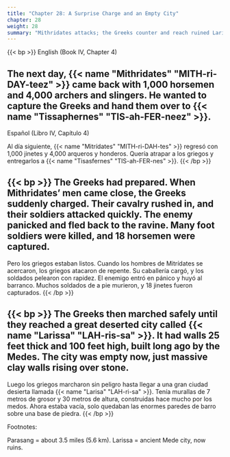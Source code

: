 ```yaml
---
title: "Chapter 28: A Surprise Charge and an Empty City"
chapter: 28
weight: 28
summary: "Mithridates attacks; the Greeks counter and reach ruined Larissa."
---
```


{{< bp >}}
English (Book IV, Chapter 4)

The next day, {{< name "Mithridates" "MITH-ri-DAY-teez" >}} came back with 1,000 horsemen and 4,000 archers and slingers. He wanted to capture the Greeks and hand them over to {{< name "Tissaphernes" "TIS-ah-FER-neez" >}}.
---
Español (Libro IV, Capítulo 4)

Al día siguiente, {{< name "Mitrídates" "MITH-ri-DAH-tes" >}} regresó con 1,000 jinetes y 4,000 arqueros y honderos. Quería atrapar a los griegos y entregarlos a {{< name "Tisasfernes" "TIS-ah-FER-nes" >}}.
{{< /bp >}}

{{< bp >}}
The Greeks had prepared. When Mithridates’ men came close, the Greeks suddenly charged. Their cavalry rushed in, and their soldiers attacked quickly. The enemy panicked and fled back to the ravine. Many foot soldiers were killed, and 18 horsemen were captured.
---
Pero los griegos estaban listos. Cuando los hombres de Mitrídates se acercaron, los griegos atacaron de repente. Su caballería cargó, y los soldados pelearon con rapidez. El enemigo entró en pánico y huyó al barranco. Muchos soldados de a pie murieron, y 18 jinetes fueron capturados.
{{< /bp >}}

{{< bp >}}
The Greeks then marched safely until they reached a great deserted city called {{< name "Larissa" "LAH-ris-sa" >}}. It had walls 25 feet thick and 100 feet high, built long ago by the Medes. The city was empty now, just massive clay walls rising over stone.
---
Luego los griegos marcharon sin peligro hasta llegar a una gran ciudad desierta llamada {{< name "Larisa" "LAH-ri-sa" >}}. Tenía murallas de 7 metros de grosor y 30 metros de altura, construidas hace mucho por los medos. Ahora estaba vacía, solo quedaban las enormes paredes de barro sobre una base de piedra.
{{< /bp >}}

Footnotes:

Parasang = about 3.5 miles (5.6 km).
Larissa = ancient Mede city, now ruins.

